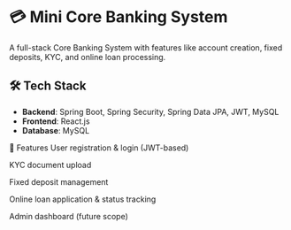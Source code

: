 # 💳 Mini Core Banking System

A full-stack Core Banking System with features like account creation, fixed deposits, KYC, and online loan processing.

## 🛠️ Tech Stack

- **Backend**: Spring Boot, Spring Security, Spring Data JPA, JWT, MySQL
- **Frontend**: React.js
- **Database**: MySQL

🔐 Features
User registration & login (JWT-based)

KYC document upload

Fixed deposit management

Online loan application & status tracking

Admin dashboard (future scope)

